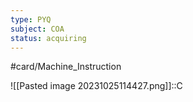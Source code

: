 ```yaml
---
type: PYQ
subject: COA
status: acquiring
---
```

#card/Machine_Instruction

![[Pasted image 20231025114427.png]]::C


